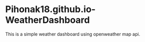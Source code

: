 # Pihonak18.github.io-WeatherDashboard
This is a simple weather dashboard using openweather map api.
